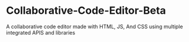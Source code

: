 # Collaborative-Code-Editor-Beta
A collaborative code editor made with HTML, JS, And CSS using multiple integrated APIS and libraries
